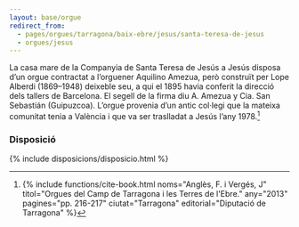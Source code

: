 ```yaml
---
layout: base/orgue
redirect_from:
  - pages/orgues/tarragona/baix-ebre/jesus/santa-teresa-de-jesus
  - orgues/jesus
---
```


La casa mare de la Companyia de Santa Teresa
de Jesús a Jesús disposa d’un orgue 
contractat a l’orguener Aquilino Amezua, però construït
per Lope Alberdi (1869–1948) deixeble seu, a qui el
1895 havia conferit la direcció dels tallers de Barcelona. El segell de la firma diu A. Amezua y Cia. San
Sebastián (Guipuzcoa). L’orgue provenia d’un antic
col·legi que la mateixa comunitat tenia a València i
que va ser traslladat a Jesús l’any 1978.[^1]

[^1]: {% include functions/cite-book.html noms="Anglès, F. i Vergés, J"
titol="Orgues del Camp de Tarragona i les Terres de l'Ebre."
any="2013" pagines="pp. 216-217" ciutat="Tarragona" editorial="Diputació de Tarragona" %}

### Disposició

{% include disposicions/disposicio.html %}
